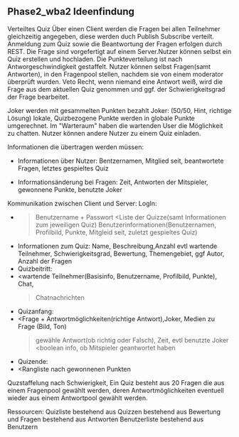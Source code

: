 Phase2_wba2 Ideenfindung
-----

Verteiltes Quiz Über einen Client werden die Fragen bei allen Teilnehmer gleichzeitig angegeben, diese werden duch Publish Subscribe verteilt. Anmeldung zum Quiz sowie die Beantwortung der Fragen erfolgen durch REST.
Die Frage sind vorgefertigt auf einem Server.Nutzer können selbst ein Quiz erstellen und hochladen.
Die Punkteverteilung ist nach Antworgeschwindigkeit gestaffelt.
Nutzer können selbst Fragen(samt Antworten), in den Fragenpool stellen, nachdem sie von einem moderator überprüft wurden. Veto Recht, wenn niemand eine Antwort weiß, wird die Frage aus dem aktuellen Quiz genommen und ggf. der Schwierigkeitsgrad der Frage bearbeitet.

Joker werden mit gesammelten Punkten bezahlt Joker: (50/50, Hint, richtige Lösung) lokale, Quizbezogene Punkte werden in globale Punkte umgerechnet. Im "Warteraum" haben die wartenden User die Möglichkeit zu chatten. Nutzer können andere Nutzer zu einem Quiz einladen.

Informationen die übertragen werden müssen:

   - Informationen über Nutzer: Bentzernamen, Mitglied seit, beantwortete Fragen, letztes gespieltes Quiz
   
   - Informationsänderung bei Fragen: Zeit, Antworten der Mitspieler, gewonnene Punkte, benutzte Joker

Kommunikation zwischen Client und Server:
LogIn:

-   >Benutzername + Passwort
    <Liste der Quizze(samt Informationen zum jeweiligen Quiz) Benutzerinformationen(Benutzernamen, Profilbild, Punkte, Mitgleid seit, zuletzt gespieltes Quiz)
-   Informationen zum Quiz: Name, Beschreibung,Anzahl evtl wartende Teilnehmer, Schwierigkeitsgrad, Bewertung, Themengebiet, ggf Autor, Anzahl der Fragen
-   Quizbeitritt:
-   <wartende Teilnehmer(Basisinfo, Benutzername, Profilbild, Punkte), Chat,
    >Chatnachrichten
-   Quizanfang:
-   <Frage + Antwortmöglichkeiten(richtige Antwort),Joker, Medien zu Frage (Bild, Ton)
    >gewähle Antwort(ob richtig oder Falsch), Zeit, evtl benutzte Joker
    <boolean info, ob Mitspieler geantwortet haben
-   Quizende:
-   <Rangliste nach gewonnenen Punkten

Quzstaffelung nach Schwierigkeit, Ein Quiz besteht aus 20 Fragen die aus einem Fragenpool gewählt werden, deren Antwortmöglichkeiten eventuell wieder aus einem Antwortpool gewählt werden.

Ressourcen: Quizliste bestehend aus Quizzen bestehend aus Bewertung und Fragen bestehend aus Antworten Benutzerliste bestehend aus Benutzern

